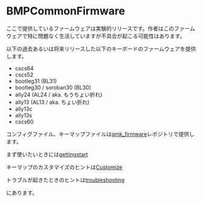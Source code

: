 # BMPCommonFirmware

ここで提供しているファームウェアは実験的リリースです。作者はこのファームウェアで特に問題なく生活していますが不具合が起こる可能性はあります。

以下の過去あるいは将来リリースした以下のキーボードのファームウェアを提供します。

- cscs64
- cscs52
- bootleg31 (BL31)
- bootleg30 / soroban30 (BL30)
- ally24 (AL24 / aka. もうちょい折れ)
- ally13 (AL13 / aka. ちょい折れ)
- ally13c
- ally13s
- cscs60

コンフィグファイル、キーマップファイルは[qmk_firmware](https://github.com/hatanoh/qmk_firmware/tree/dev/ble_micro_pro/keyboards/sarasarado_ble/config)レポジトリで提供します。

まず使いたいときには[gettingstart](https://github.com/hatanoh/BMPCommonFirmware/blob/master/Doc/GettingStart.md)

キーマップのカスタマイズのヒントは[Customize](https://github.com/hatanoh/BMPCommonFirmware/blob/master/Doc/Customize.md)

トラブルが起きたときのヒントは[troubleshooting](https://github.com/hatanoh/BMPCommonFirmware/blob/master/Doc/Troubleshooting.md)

にあります。
